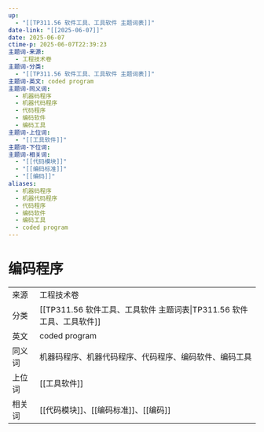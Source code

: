 ```yaml
---
up:
  - "[[TP311.56 软件工具、工具软件 主题词表]]"
date-link: "[[2025-06-07]]"
date: 2025-06-07
ctime-p: 2025-06-07T22:39:23
主题词-来源:
  - 工程技术卷
主题词-分类:
  - "[[TP311.56 软件工具、工具软件 主题词表]]"
主题词-英文: coded program
主题词-同义词:
  - 机器码程序
  - 机器代码程序
  - 代码程序
  - 编码软件
  - 编码工具
主题词-上位词:
  - "[[工具软件]]"
主题词-下位词: 
主题词-相关词:
  - "[[代码模块]]"
  - "[[编码标准]]"
  - "[[编码]]"
aliases:
  - 机器码程序
  - 机器代码程序
  - 代码程序
  - 编码软件
  - 编码工具
  - coded program
---
```


# 编码程序

| | |
| --- | --- |
| 来源 | 工程技术卷|
| 分类 | [[TP311.56 软件工具、工具软件 主题词表\|TP311.56 软件工具、工具软件]]|
| 英文 | coded program |
| 同义词 | 机器码程序、机器代码程序、代码程序、编码软件、编码工具|
| 上位词 | [[工具软件]]|
| 相关词 | [[代码模块]]、[[编码标准]]、[[编码]]|
